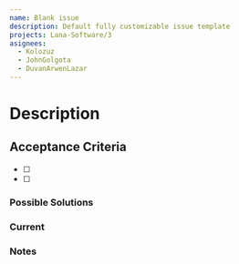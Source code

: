 ```yaml
---
name: Blank issue
description: Default fully customizable issue template
projects: Lana-Software/3
asignees:
  - Kolozuz
  - JohnGolgota
  - DuvanArwenLazar
---
```


<!-- You don't need to delete the comments -->
<!-- These comments are only visible when writing the issue -->
# Description <!-- Details of the current situation and the expected outcome -->

## Acceptance Criteria <!-- Complete list of explicitly required items for the development to be accepted and implemented -->

- [ ] 
- [ ] 

### Possible Solutions <!-- Suggestions can come from the developer who assigned the issue or the assigned developer -->

### Current <!-- If it exists. The solution implemented at the time of writing the issue, why it should change or why it does not meet the requirements -->

### Notes <!-- Information that is tangentially or indirectly related to the issue -->
